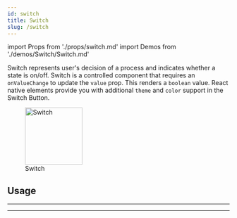 ```yaml
---
id: switch
title: Switch
slug: /switch
---
```


import Props from './props/switch.md'
import Demos from './demos/Switch/Switch.md'

Switch represents user's decision of a process and indicates whether a state is on/off. Switch is a controlled component that requires an `onValueChange` to update the `value` prop. This renders a `boolean` value. React native elements provide you with additional `theme` and `color` support in the Switch Button.

<div className="component-preview component-preview--grid component-preview--grid-3">
   <figure>
    <img src="/img/switch_gif.gif" alt="Switch" height="130px"/>
    <figcaption>Switch</figcaption>
  </figure>
</div>

## Usage

<Demos />

---

<Props />

---
